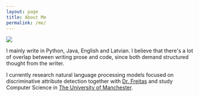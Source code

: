 ```yaml
---
layout: page
title: About Me
permalink: /me/
---
```


![](../arminsLookingProfessional.jpg)

I mainly write in Python, Java, English and Latvian. I believe that there's a lot of overlap between writing prose and code, since both demand structured thought from the writer.

I currently research natural language processing models focused on discriminative attribute detection together with [Dr. Freitas](http://andrefreitas.org/) and study Computer Science in [The University of Manchester](http://www.manchester.ac.uk/).
